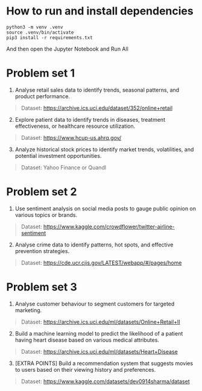 # How to run and install dependencies

```shell
python3 -m venv .venv
source .venv/bin/activate
pip3 install -r requirements.txt
```

And then open the Jupyter Notebook and Run All

# Problem set 1

1.  Analyse retail sales data to identify trends, seasonal patterns, and
    product performance.

> Dataset: <https://archive.ics.uci.edu/dataset/352/online+retail>

2.  Explore patient data to identify trends in diseases, treatment
    effectiveness, or healthcare resource utilization.

> Dataset: <https://www.hcup-us.ahrq.gov/>

3.  Analyze historical stock prices to identify market trends,
    volatilities, and potential investment opportunities.

> Dataset: Yahoo Finance or Quandl

# Problem set 2

1.  Use sentiment analysis on social media posts to gauge public opinion
    on various topics or brands.

> Dataset:
> <https://www.kaggle.com/crowdflower/twitter-airline-sentiment>

2.  Analyse crime data to identify patterns, hot spots, and effective
    prevention strategies.

> Dataset: <https://cde.ucr.cjis.gov/LATEST/webapp/#/pages/home>

# Problem set 3

1.  Analyse customer behaviour to segment customers for targeted
    marketing.

> Dataset: <https://archive.ics.uci.edu/ml/datasets/Online+Retail+II>

2.  Build a machine learning model to predict the likelihood of a
    patient having heart disease based on various medical attributes.

> Dataset: <https://archive.ics.uci.edu/ml/datasets/Heart+Disease>

3.  \[EXTRA POINTS\] Build a recommendation system that suggests movies
    to users based on their viewing history and preferences.

> Dataset: <https://www.kaggle.com/datasets/dev0914sharma/dataset>
